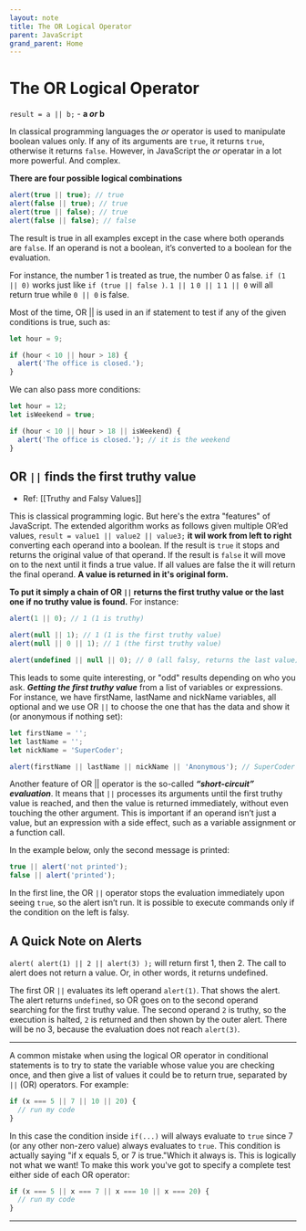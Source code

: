 ```yaml
---
layout: note
title: The OR Logical Operator
parent: JavaScript
grand_parent: Home
---
```


# The OR Logical Operator

`result = a || b;` - **a _or_ b**

In classical programming languages the _or_ operator is used to manipulate boolean values only. If any of its arguments are `true`, it returns `true`, otherwise it returns `false`. However, in JavaScript the _or_ operatar in a lot more powerful. And complex.

**There are four possible logical combinations**

```js
alert(true || true); // true
alert(false || true); // true
alert(true || false); // true
alert(false || false); // false
```

The result is true in all examples except in the case where both operands are `false`. If an operand is not a boolean, it’s converted to a boolean for the evaluation.

For instance, the number 1 is treated as true, the number 0 as false. `if (1 || 0)` works just like `if (true || false )`. `1 || 1` `0 || 1` `1 || 0` will all return true while `0 || 0` is false.

Most of the time, OR || is used in an if statement to test if any of the given conditions is true, such as:

```js
let hour = 9;

if (hour < 10 || hour > 18) {
  alert('The office is closed.');
}
```

We can also pass more conditions:

```js
let hour = 12;
let isWeekend = true;

if (hour < 10 || hour > 18 || isWeekend) {
  alert('The office is closed.'); // it is the weekend
}
```

## OR `||` finds the first truthy value

- Ref: [[Truthy and Falsy Values]]

This is classical programming logic. But here's the extra "features" of JavaScript. The extended algorithm works as follows given multiple OR’ed values, `result = value1 || value2 || value3;` **it wil work from left to right** converting each operand into a boolean. If the result is `true` it stops and returns the original value of that operand. If the result is `false` it will move on to the next until it finds a true value. If all values are false the it will return the final operand. **A value is returned in it's original form.**

**To put it simply a chain of OR `||` returns the first truthy value or the last one if no truthy value is found.** For instance:

```js
alert(1 || 0); // 1 (1 is truthy)

alert(null || 1); // 1 (1 is the first truthy value)
alert(null || 0 || 1); // 1 (the first truthy value)

alert(undefined || null || 0); // 0 (all falsy, returns the last value)
```

This leads to some quite interesting, or "odd" results depending on who you ask. **_Getting the first truthy value_** from a list of variables or expressions. For instance, we have firstName, lastName and nickName variables, all optional and we use OR `||` to choose the one that has the data and show it (or anonymous if nothing set):

```js
let firstName = '';
let lastName = '';
let nickName = 'SuperCoder';

alert(firstName || lastName || nickName || 'Anonymous'); // SuperCoder
```

Another feature of OR || operator is the so-called **_“short-circuit” evaluation_**. It means that `||` processes its arguments until the first truthy value is reached, and then the value is returned immediately, without even touching the other argument. This is important if an operand isn’t just a value, but an expression with a side effect, such as a variable assignment or a function call.

In the example below, only the second message is printed:

```js
true || alert('not printed');
false || alert('printed');
```

In the first line, the OR `||` operator stops the evaluation immediately upon seeing `true`, so the alert isn’t run. It is possible to execute commands only if the condition on the left is falsy.

## A Quick Note on Alerts

`alert( alert(1) || 2 || alert(3) );` will return first 1, then 2. The call to alert does not return a value. Or, in other words, it returns undefined.

The first OR `||` evaluates its left operand `alert(1)`. That shows the alert.
The alert returns `undefined`, so OR goes on to the second operand searching for the first truthy value.
The second operand `2` is truthy, so the execution is halted, `2` is returned and then shown by the outer alert.
There will be no 3, because the evaluation does not reach `alert(3)`.

---

A common mistake when using the logical OR operator in conditional statements is to try to state the variable whose value you are checking once, and then give a list of values it could be to return true, separated by `||` (OR) operators. For example:

```js
if (x === 5 || 7 || 10 || 20) {
  // run my code
}
```

In this case the condition inside `if(...)` will always evaluate to `true` since 7 (or any other non-zero value) always evaluates to `true`. This condition is actually saying "if x equals 5, or 7 is true."Which it always is. This is logically not what we want! To make this work you've got to specify a complete test either side of each OR operator:

```js
if (x === 5 || x === 7 || x === 10 || x === 20) {
  // run my code
}
```

---
